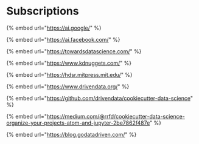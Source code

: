 # Subscriptions

{% embed url="https://ai.google/" %}

{% embed url="https://ai.facebook.com/" %}

{% embed url="https://towardsdatascience.com/" %}

{% embed url="https://www.kdnuggets.com/" %}

{% embed url="https://hdsr.mitpress.mit.edu/" %}

{% embed url="https://www.drivendata.org/" %}

{% embed url="https://github.com/drivendata/cookiecutter-data-science" %}

{% embed url="https://medium.com/@rrfd/cookiecutter-data-science-organize-your-projects-atom-and-jupyter-2be7862f487e" %}



{% embed url="https://blog.godatadriven.com/" %}

